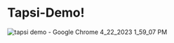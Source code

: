 # Tapsi-Demo!
![tapsi demo - Google Chrome 4_22_2023 1_59_07 PM](https://user-images.githubusercontent.com/125316110/233776157-6c63b11f-8cc6-415d-b616-cc6a0cb02408.png)
